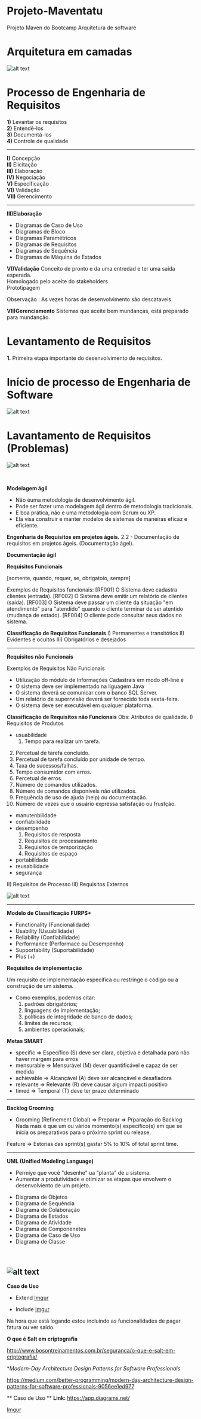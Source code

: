 # Projeto-Maventatu
Projeto Maven  do Bootcamp Arquitetura de software


# Arquitetura em camadas
![alt text](https://i.imgur.com/31JunpZ.png)

# Processo de  Engenharia de Requisitos

**1)** Levantar os requisitos <br/>
**2)** Entendê-los <br/>
**3)** Documentá-los <br/>
**4)** Controle de qualidade <br/>

------------

**I)** Concepção <br/>
**II)** Elicitação <br/>
**III)** Elaboração <br/>
**IV)** Negociação <br/>
**V)** Especificação <br/>
**VI)** Validação <br/>
**VII)** Gerencimento <br/>

--------------
**III)Elaboração** 
- Diagramas de Caso de Uso <br/>
- Diagramas de Bloco <br/>
- Diagramas Paramétricos <br/>
- Diagramas de Requisitos <br/>
- Diagramas de Sequência <br/>
- Diagramas de Máquina de Estados <br/>

**VI)Validação**
Conceito de pronto e da uma entredad e ter uma saida esperada. <br/>
Homologado pelo aceite do stakeholders <br/>
Prototipagem <br/>

Observação : As vezes horas de desenvolvimento são descataveis. <br/>

**VII)Gerenciamento**
Sistemas que aceite bem mundanças, está preparado para mundanção. <br/>

# Levantamento  de Requisitos

**1.** Primeira etapa importante do desenvolvimento de requisitos. <br/>

# Início de processo de Engenharia de Software

![alt text](https://i.imgur.com/EagzPOV.png)

# Lavantamento de Requisitos (Problemas)

![alt text](https://i.imgur.com/IEemMuO.png)

<br/>

**Modelagem ágil**
- Não éuma metodologia de desenvolvimento ágil. 
- Pode ser fazer uma modelagem ágil dentro de metodologia tradicionais.
- E boa prática, não e uma metodologia com Scrum ou XP.
- Ela visa construir e manter modelos de sistemas de maneiras eficaz e eficiente.


**Engenharia de Requisitos em projetos ágeis.**
2.2 - Documentação de requisitos em projetos ágeis. (Documentação ágel).


**Documentação ágil**

**Requisitos Funcionais** 

[somente, quando, requer, se, obrigatoio, sempre]

Exemplos de Requisitos funcionais:
[RF001] O Sistema deve cadastra clientes (entrada).
[RF002] O Sistema deve emitir um relatório de clientes (saída).
[RF003] O Sistema deve passar um cliente da situação "em atendimento" para "atendido" quando o cliente terminar de ser atentido (mudança de estado).
[RF004] O cliente pode consultar seus dados no sistema.

**Classificação de Requisitos Funcionais**
I)      Permanentes e transitótios
II)     Evidentes e ocultos
III)    Obrigatórios e desejados


---------------------------------------

**Requisitos não Funcionais** 

Exemplos de Requisitos Não Funcionais
* Utilização do módulo de Informações Cadastrais em modo off-line e
* O sistema deve ser implementado na liguagem Java
* O sistema deverá se comunicar com o banco SQL Server.
* Um relatório de superrvisão deverá ser fornecido toda sexta-feira.
* O sistema deve ser executável em qualquer plataforma.


**Classificação de Requisitos não Funcionais**
Obs: Atributos de qualidade.
I)   Requisitos de Produtos
- usuabilidade
	1) Tempo para realizar um tarefa.
2) Percetual de tarefa concluído.
3) Percetual de tarefa concluído por unidade de tempo.
4) Taxa de sucessos/falhas.
5) Tempo consumidor com erros.
6) Percetual de erros.
7) Número de comandos utilizados.
8) Número de comandos disponíveis não utilizados.
9) Frequência de uso de ajuda (help) ou documentação.
10) Número de vezes que o usuário expressa satisfação ou frustção.
- manutenbilidade
- confiabilidade
- desempenho
    1) Requisitos de resposta
    2) Requisitos de processamento
    3) Requisitos de temporização
    4) Requisitos de espaço
- portabilidade
- reusabilidade
- segurança

II)  Requisitos de Processo
III) Requisitos Externos


![alt text](https://i.imgur.com/8NueU9n.jpg)

------------

**Modelo de Classificação FURPS+**

- Functionality   (Funcionalidade)
- Usability       (Usuabilidade)
- Reliability     (Confiabilidade)
- Performance     (Performace ou Desempenho)
- Supportability  (Suportabilidade)
- Plus            (+)

**Requisitos de implementação**

Um requisito de implementação especifica ou restringe o código ou a construção de um sistema.
- Como exemplos, podemos citar:
    1) padrões obrigatórios;
    2) linguagens de implementação;
    3) políticas de integridade de banco de dados;
    4) limites de recursos;
    5) ambientes operacionais;

**Metas SMART**
- specific   => Específico     (S)
    deve ser clara, objetiva e detalhada para não haver margem para erros
- mensurable => Mensurável     (M)
    dever quantificável e capaz de ser medida
- achievable => Alcançável     (A)
    deve ser alcançável e desafiadora
- relevante  => Relevante      (R)
    deve causar algum impacti positivo
- timed      => Temporal       (T)
    deve ter prazo determinado

----------

**Backlog Grooming**

- Grooming (Refinement Global) => Preparar => Prparação do Backlog 
Nada mais é que um ou vários momento(s) específico(s) em que se inicia os preparativos para o próximo sprint ou release.

 Feature => Estorias das sprint(s)  gastar 5% to 10% of total sprint time.

----------
**UML (Unified Modeling Language)**
- Permiye que você "desenhe" ua  "planta" de u sistema.
- Aumentar a produtividade e otimizar as etapas que envolvem o desenvolviento de um projeto.

* Diagrama de Objetos 
* Diagrama de Sequência
* Diagrama de Colaboração
* Diagrama de Estados
* Diagrama de Atividade
* Diagrama de Componenetes
* Diagrama de Caso de Uso
* Diagrama de Classe

<br />

![alt text](https://i.imgur.com/IuiJINB.png)
-----------
**Caso de Uso**
- Extend
[Imgur](https://i.imgur.com/b8BcUAP.jpg)

- Include
[Imgur](https://i.imgur.com/b8BcUAP.jpg)
 

Na hora que está logando estou incluindo as funcionalidades de pagar fatura ou ver saldo.

**O que é Salt em criptografia**

http://www.bosontreinamentos.com.br/seguranca/o-que-e-salt-em-criptografia/

**Modern-Day Architecture Design Patterns for Software Professionals*

https://medium.com/better-programming/modern-day-architecture-design-patterns-for-software-professionals-9056ee1ed977

** Caso de Uso **
<b>Link:</b> https://app.diagrams.net/

[Imgur](https://i.imgur.com/JjhZ2jB.jpg)